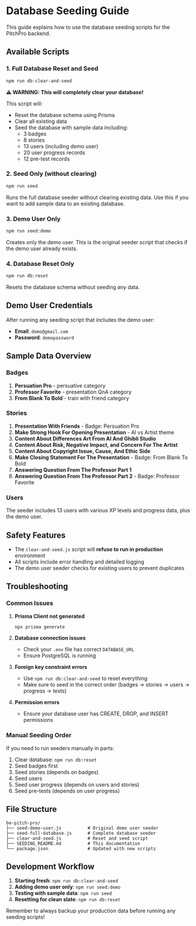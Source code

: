 # Database Seeding Guide

This guide explains how to use the database seeding scripts for the PitchPro backend.

## Available Scripts

### 1. Full Database Reset and Seed

```bash
npm run db:clear-and-seed
```

**⚠️ WARNING: This will completely clear your database!**

This script will:

- Reset the database schema using Prisma
- Clear all existing data
- Seed the database with sample data including:
  - 3 badges
  - 8 stories
  - 13 users (including demo user)
  - 20 user progress records
  - 12 pre-test records

### 2. Seed Only (without clearing)

```bash
npm run seed
```

Runs the full database seeder without clearing existing data. Use this if you want to add sample data to an existing database.

### 3. Demo User Only

```bash
npm run seed:demo
```

Creates only the demo user. This is the original seeder script that checks if the demo user already exists.

### 4. Database Reset Only

```bash
npm run db:reset
```

Resets the database schema without seeding any data.

## Demo User Credentials

After running any seeding script that includes the demo user:

- **Email**: `demo@gmail.com`
- **Password**: `demopassword`

## Sample Data Overview

### Badges

1. **Persuation Pro** - persuative category
2. **Professor Favorite** - presentation QnA category
3. **From Blank To Bold** - train with friend category

### Stories

1. **Presentation With Friends** - Badge: Persuation Pro
2. **Make Strong Hook For Opening Presentation** - AI vs Artist theme
3. **Content About Differences Art From AI And Ghibli Studio**
4. **Content About Risk, Negative Impact, and Concern For The Artist**
5. **Content About Copyright Issue, Cause, And Ethic Side**
6. **Make Closing Statement For The Presentation** - Badge: From Blank To Bold
7. **Answering Question From The Professor Part 1**
8. **Answering Question From The Professor Part 2** - Badge: Professor Favorite

### Users

The seeder includes 13 users with various XP levels and progress data, plus the demo user.

## Safety Features

- The `clear-and-seed.js` script will **refuse to run in production** environment
- All scripts include error handling and detailed logging
- The demo user seeder checks for existing users to prevent duplicates

## Troubleshooting

### Common Issues

1. **Prisma Client not generated**

   ```bash
   npx prisma generate
   ```

2. **Database connection issues**

   - Check your `.env` file has correct `DATABASE_URL`
   - Ensure PostgreSQL is running

3. **Foreign key constraint errors**

   - Use `npm run db:clear-and-seed` to reset everything
   - Make sure to seed in the correct order (badges → stories → users → progress → tests)

4. **Permission errors**
   - Ensure your database user has CREATE, DROP, and INSERT permissions

### Manual Seeding Order

If you need to run seeders manually in parts:

1. Clear database: `npm run db:reset`
2. Seed badges first
3. Seed stories (depends on badges)
4. Seed users
5. Seed user progress (depends on users and stories)
6. Seed pre-tests (depends on user progress)

## File Structure

```
be-pitch-pro/
├── seed-demo-user.js          # Original demo user seeder
├── seed-full-database.js      # Complete database seeder
├── clear-and-seed.js          # Reset and seed script
├── SEEDING_README.md          # This documentation
└── package.json               # Updated with new scripts
```

## Development Workflow

1. **Starting fresh**: `npm run db:clear-and-seed`
2. **Adding demo user only**: `npm run seed:demo`
3. **Testing with sample data**: `npm run seed`
4. **Resetting for clean slate**: `npm run db:reset`

Remember to always backup your production data before running any seeding scripts!
